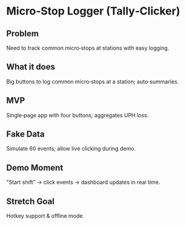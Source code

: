 # Micro‑Stop Logger (Tally‑Clicker)

## Problem
Need to track common micro‑stops at stations with easy logging.

## What it does
Big buttons to log common micro‑stops at a station; auto‑summaries.

## MVP
Single‑page app with four buttons; aggregates UPH loss.

## Fake Data
Simulate 60 events; allow live clicking during demo.

## Demo Moment
"Start shift" → click events → dashboard updates in real time.

## Stretch Goal
Hotkey support & offline mode.